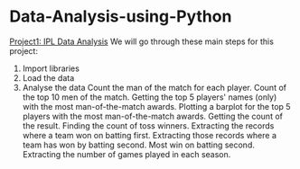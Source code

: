 # Data-Analysis-using-Python
[Project1: IPL Data Analysis](https://github.com/anshu1516/Data-Analysis-using-Python/blob/main/Python%20project%20on%20IPL%20data.ipynb)
We will go through these main steps for this project:
 1. Import libraries
 2. Load the data
 3. Analyse the data
Count the man of the match for each player.
Count of the top 10 men of the match.
Getting the top 5 players' names (only) with the most man-of-the-match awards.
Plotting a barplot for the top 5 players with the most man-of-the-match awards.
Getting the count of the result.
Finding the count of toss winners.
Extracting the records where a team won on batting first.
Extracting those records where a team has won by batting second.
Most win on batting second.
Extracting the number of games played in each season.
